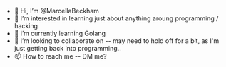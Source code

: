 - 👋 Hi, I’m @MarcellaBeckham
- 👀 I’m interested in learning just about anything aroung programming / hacking
- 🌱 I’m currently learning Golang
- 💞️ I’m looking to collaborate on -- may need to hold off for a bit, as I'm just getting back into programming.. 
- 📫 How to reach me -- DM me?

<!---
MarcellaBeckham/MarcellaBeckham is a ✨ special ✨ repository because its `README.md` (this file) appears on your GitHub profile.
You can click the Preview link to take a look at your changes.
--->
